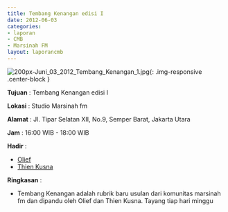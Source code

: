 ```yaml
---
title: Tembang Kenangan edisi I
date: 2012-06-03
categories:
- laporan
- CMB
- Marsinah FM
layout: laporancmb
---
```


![200px-Juni_03_2012_Tembang_Kenangan_1.jpg](/uploads/200px-Juni_03_2012_Tembang_Kenangan_1.jpg){: .img-responsive .center-block }


**Tujuan** : Tembang Kenangan edisi I  

**Lokasi** : Studio Marsinah fm

**Alamat** : Jl. Tipar Selatan XII, No.9, Semper Barat, Jakarta Utara

**Jam** : 16:00 WIB - 18:00 WIB

**Hadir** : 
* [Olief](http://wiki.ciptamedia.org/wiki/Olief)
* [Thien Kusna](http://wiki.ciptamedia.org/wiki/Thien_Kusna)

**Ringkasan** : 
* Tembang Kenangan adalah rubrik baru usulan dari komunitas marsinah fm dan dipandu oleh Olief dan Thien Kusna. Tayang tiap hari minggu
